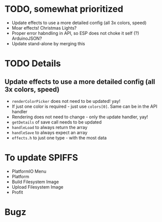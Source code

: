 # TODO, somewhat prioritized

- Update effects to use a more detailed config (all 3x colors, speed)
- Moar effects! Christmas Lights?
- Proper error habndling in API, so ESP does not choke it self (?) ArduinoJSON?
- Update stand-alone by merging this

# TODO Details

## Update effects to use a more detailed config (all 3x colors, speed)

- `renderColorPicker` does not need to be updated! yay!
- If just one color is required - just use `colors[0]`. Same can be in the API handler
- Rendering does not need to change - only the update handler, yay!
- `getDetails` of save call needs to be updated
- `handleLoad` to always return the array
- `handleSave` to always expect an array
- `effects.h` to just one type - with the most data

# To update SPIFFS

- PlatformIO Menu
- Platform
- Build Filesystem Image
- Upload Filesystem Image
- Profit

# Bugz
